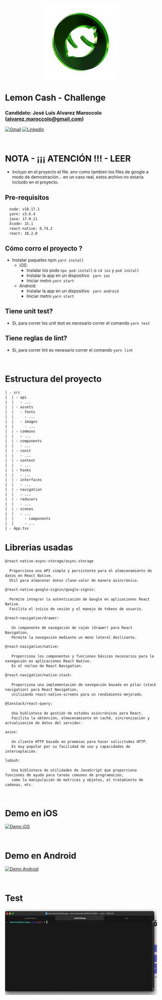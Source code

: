 
<div align="center">
   <img src="./doc/lemon.webp" width="250" /> 
</div>

# Lemon Cash - Challenge 

### Candidato: José Luis Alvarez Maroccolo (alvarez.maroccolo@gmail.com)

[![Gmail](https://img.shields.io/badge/-GMAIL-D14836?style=for-the-badge&logo=gmail&logoColor=white)](mailto:alvarez.maroccolo@gmail.com)
[![LinkedIn](https://img.shields.io/badge/-LINKEDIN-0077B5?style=for-the-badge&logo=linkedin&logoColor=white)](www.linkedin.com/in/jose-alvarez-maroccolo-07199417)

<br>

 # NOTA - ¡¡¡ ATENCIÓN !!! - LEER
- Incluyo en el proyecto el file .env como tambien los files de google a modo de demostración... en un caso real, estos archivo no estaria incluido en el proyecto.

## Pre-requisitos

 ```
   node: v18.17.1
   yarn: v3.6.4
   java: 17.0.11
   Xcode: 15.1
   react-native: 0.74.2
   react: 18.2.0
 ```

 ## Cómo corro el proyecto ?
 * Instalar paquetes npm ```yarn install ```
   * iOS:
      - Instalar los pods ``` npx pod-install ``` o ``` cd ios ``` y ``` pod install ```
      - Instalar la app en un dispositivo ``` yarn ios```
      - Iniciar metro ``` yarn start ```
   * Android:
      - Instalar la app en un dispositivo ``` yarn android```
      - Iniciar metro ``` yarn start ```

 ## Tiene unit test?
  * Si, para correr los unit test es necesario correr el comando ``` yarn test ```

 ## Tiene reglas de lint?
  * Si, para correr lint es necesario correr el comando ``` yarn lint ```

<br>

# Estructura del proyecto

```
| - src
|  | - api
|  |   - ...
|  | - assets
|  |   - fonts
|  |     - ...
|  |   - images
|  |     - ...
|  | - commons
|  |   - ...
|  | - components
|  |   - ...
|  | - const
|  |   - ...
|  | - context
|  |   - ...
|  | - hooks
|  |   - ...
|  | - interfaces
|  |   - ...
|  | - navigation
|  |   - ...
|  | - reducers
|  |   - ...
|  | - scenes
|  |   - ...
|  |     - components
|  |     - ...
| - App.tsx 
```

 # Librerias usadas
 ```
 @react-native-async-storage/async-storage

   Proporciona una API simple y persistente para el almacenamiento de datos en React Native. 
   Útil para almacenar datos clave-valor de manera asincrónica.
```
 ```
@react-native-google-signin/google-signin:

   Permite integrar la autenticación de Google en aplicaciones React Native. 
   Facilita el inicio de sesión y el manejo de tokens de usuario.
```
```
@react-navigation/drawer:

   Un componente de navegación de cajón (drawer) para React Navigation. 
   Permite la navegación mediante un menú lateral deslizante.
```
```
@react-navigation/native:

   Proporciona los componentes y funciones básicos necesarios para la navegación en aplicaciones React Native. 
   Es el núcleo de React Navigation.
```
```
@react-navigation/native-stack:

   Proporciona una implementación de navegación basada en pilas (stack navigation) para React Navigation, 
   utilizando react-native-screens para un rendimiento mejorado.
```
```
@tanstack/react-query:

   Una biblioteca de gestión de estados asincrónicos para React. 
   Facilita la obtención, almacenamiento en caché, sincronización y actualización de datos del servidor.
```
```
axios:

   Un cliente HTTP basado en promesas para hacer solicitudes HTTP. 
   Es muy popular por su facilidad de uso y capacidades de interceptación.
```
```
lodash:

   Una biblioteca de utilidades de JavaScript que proporciona funciones de ayuda para tareas comunes de programación,
   como la manipulación de matrices y objetos, el tratamiento de cadenas, etc.
 ```

<br>

# Demo en iOS

[![Demo iOS](./doc/ios.gif)](https://www.youtube.com/shorts/RpYS4cKRb8U)

<br>

# Demo en Android

[![Demo Android](./doc/android.gif)](https://www.youtube.com/shorts/izjybvaCJOo)

<br>

# Test

[![Demo Test](./doc/test.gif)](https://www.youtube.com/watch?v=jsv5PtpCHvc)
